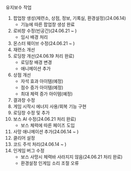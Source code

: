 유지보수 작업
1. 팝업창 생성(제련소, 상점, 정보, 기록실, 환경설정)(24.06.14)
   - 기능에 따른 팝업창 생성 완료
3. 로비창 수정(빈공간)(24.06.21 ~ )
   - 임시 배경 처리
4. 몬스터 웨이브 수정(24.06.21 ~ )
5. 재련소 개선
6. 로딩창 개선(24.06.19 처리 완료)
   - 로딩창 배경 변경
   - 애니메이션 추가
7. 상점 개선
   - 자석 효과 아이템(예정)
   - 점수 증가 아이템(예정)
   - 최대 체력 증가 아이템(예정)
9. 결과창 수정
10. 게임 시작시 에너지 사용/회복 기능 구현
11. 로딩창 수정 및 추가
12. 보스 AI 수정(24.06.21 처리 완료)
    - 보스 체력에 따른 페이즈 도입
13. 사망 애니메이션 추가(24.06.14 ~ )
14. 클리어 설정
15. 코드 주석 처리(24.06.14 ~ )
16. 인게임 버그 수정
    - 보스 사망시 체력바 사라지지 않음(24.06.21 처리 완료)
    - 환경설정 인게임 소리 조절 오류
